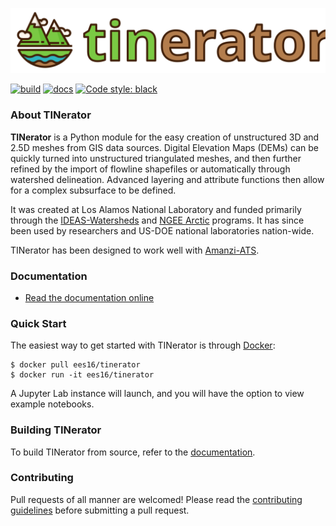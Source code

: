 ![logo](docs/_static/logo-color-horiz.svg)

[![build](https://github.com/daniellivingston/tinerator-core/actions/workflows/docker-image.yml/badge.svg)](https://github.com/daniellivingston/tinerator-core/actions/workflows/docker-image.yml) [![docs](https://github.com/daniellivingston/tinerator-core/actions/workflows/gh-pages.yml/badge.svg)](https://github.com/daniellivingston/tinerator-core/actions/workflows/gh-pages.yml) [![Code style: black](https://img.shields.io/badge/code%20style-black-000000.svg)](https://github.com/psf/black)

### About TINerator

**TINerator** is a Python module for the easy creation of unstructured 3D and 2.5D meshes from GIS data sources. Digital Elevation Maps (DEMs) can be quickly turned into unstructured triangulated meshes, and then further refined by the import of flowline shapefiles or automatically through watershed delineation. Advanced layering and attribute functions then allow for a complex subsurface to be defined.

It was created at Los Alamos National Laboratory and funded primarily through the [IDEAS-Watersheds](https://ideas-productivity.org/ideas-watersheds/) and [NGEE Arctic](https://ngee-arctic.ornl.gov) programs. It has since been used by researchers and US-DOE national laboratories nation-wide.

TINerator has been designed to work well with [Amanzi-ATS](https://amanzi.github.io).

### Documentation

- [Read the documentation online](https://daniellivingston.github.io/tinerator-core)

### Quick Start

The easiest way to get started with TINerator is through [Docker](https://www.docker.com/):

    $ docker pull ees16/tinerator
    $ docker run -it ees16/tinerator

A Jupyter Lab instance will launch, and you will have the option to view example notebooks.

### Building TINerator

To build TINerator from source, refer to the [documentation](#).

### Contributing

Pull requests of all manner are welcomed! Please read the [contributing guidelines](#) before submitting a pull request.
